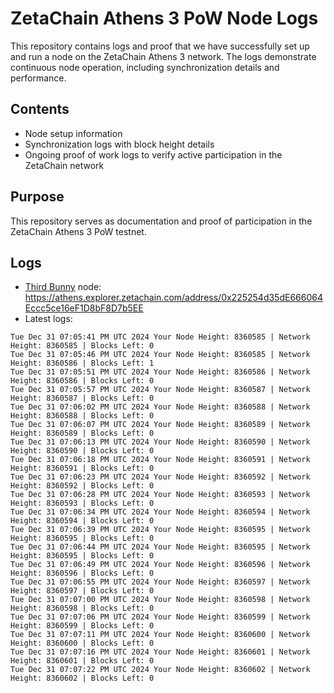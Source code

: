# ZetaChain Athens 3 PoW Node Logs
This repository contains logs and proof that we have successfully set up and run a node on the ZetaChain Athens 3 network. The logs demonstrate continuous node operation, including synchronization details and performance.

## Contents
- Node setup information
- Synchronization logs with block height details
- Ongoing proof of work logs to verify active participation in the ZetaChain network

## Purpose
This repository serves as documentation and proof of participation in the ZetaChain Athens 3 PoW testnet.

## Logs

- [Third Bunny](https://thirdbunny.xyz/) node: https://athens.explorer.zetachain.com/address/0x225254d35dE666064Eccc5ce16eF1D8bF8D7b5EE
- Latest logs:
```
Tue Dec 31 07:05:41 PM UTC 2024 Your Node Height: 8360585 | Network Height: 8360585 | Blocks Left: 0
Tue Dec 31 07:05:46 PM UTC 2024 Your Node Height: 8360585 | Network Height: 8360586 | Blocks Left: 1
Tue Dec 31 07:05:51 PM UTC 2024 Your Node Height: 8360586 | Network Height: 8360586 | Blocks Left: 0
Tue Dec 31 07:05:57 PM UTC 2024 Your Node Height: 8360587 | Network Height: 8360587 | Blocks Left: 0
Tue Dec 31 07:06:02 PM UTC 2024 Your Node Height: 8360588 | Network Height: 8360588 | Blocks Left: 0
Tue Dec 31 07:06:07 PM UTC 2024 Your Node Height: 8360589 | Network Height: 8360589 | Blocks Left: 0
Tue Dec 31 07:06:13 PM UTC 2024 Your Node Height: 8360590 | Network Height: 8360590 | Blocks Left: 0
Tue Dec 31 07:06:18 PM UTC 2024 Your Node Height: 8360591 | Network Height: 8360591 | Blocks Left: 0
Tue Dec 31 07:06:23 PM UTC 2024 Your Node Height: 8360592 | Network Height: 8360592 | Blocks Left: 0
Tue Dec 31 07:06:28 PM UTC 2024 Your Node Height: 8360593 | Network Height: 8360593 | Blocks Left: 0
Tue Dec 31 07:06:34 PM UTC 2024 Your Node Height: 8360594 | Network Height: 8360594 | Blocks Left: 0
Tue Dec 31 07:06:39 PM UTC 2024 Your Node Height: 8360595 | Network Height: 8360595 | Blocks Left: 0
Tue Dec 31 07:06:44 PM UTC 2024 Your Node Height: 8360595 | Network Height: 8360595 | Blocks Left: 0
Tue Dec 31 07:06:49 PM UTC 2024 Your Node Height: 8360596 | Network Height: 8360596 | Blocks Left: 0
Tue Dec 31 07:06:55 PM UTC 2024 Your Node Height: 8360597 | Network Height: 8360597 | Blocks Left: 0
Tue Dec 31 07:07:00 PM UTC 2024 Your Node Height: 8360598 | Network Height: 8360598 | Blocks Left: 0
Tue Dec 31 07:07:06 PM UTC 2024 Your Node Height: 8360599 | Network Height: 8360599 | Blocks Left: 0
Tue Dec 31 07:07:11 PM UTC 2024 Your Node Height: 8360600 | Network Height: 8360600 | Blocks Left: 0
Tue Dec 31 07:07:16 PM UTC 2024 Your Node Height: 8360601 | Network Height: 8360601 | Blocks Left: 0
Tue Dec 31 07:07:22 PM UTC 2024 Your Node Height: 8360602 | Network Height: 8360602 | Blocks Left: 0
```

